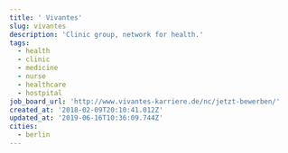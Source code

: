 ```yaml
---
title: ' Vivantes'
slug: vivantes
description: 'Clinic group, network for health.'
tags:
  - health
  - clinic
  - medicine
  - nurse
  - healthcare
  - hostpital
job_board_url: 'http://www.vivantes-karriere.de/nc/jetzt-bewerben/'
created_at: '2018-02-09T20:10:41.012Z'
updated_at: '2019-06-16T10:36:09.744Z'
cities:
  - berlin
---
```


